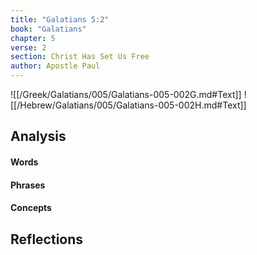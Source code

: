 ```yaml
---
title: "Galatians 5:2"
book: "Galatians"
chapter: 5
verse: 2
section: Christ Has Set Us Free
author: Apostle Paul
---
```

![[/Greek/Galatians/005/Galatians-005-002G.md#Text]]
![[/Hebrew/Galatians/005/Galatians-005-002H.md#Text]]

## Analysis

#### Words

#### Phrases

#### Concepts

## Reflections
